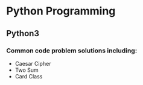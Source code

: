 # Python Programming
## Python3  
### Common code problem solutions including:  
* Caesar Cipher
* Two Sum
* Card Class
